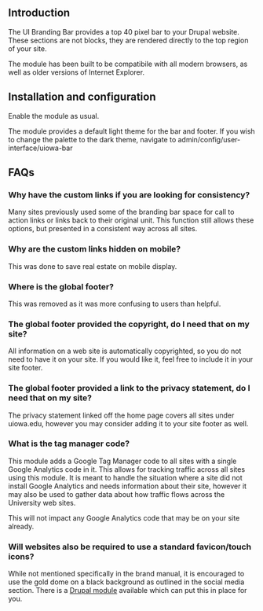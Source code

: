## Introduction

The UI Branding Bar provides a top 40 pixel bar to your
Drupal website. These sections are not blocks, they are rendered directly to the
top region of your site.

The module has been built to be compatibile with all modern browsers, as well as older versions of Internet Explorer.


## Installation and configuration

Enable the module as usual.

The module provides a default light theme for the bar and footer. If you wish to
change the palette to the dark theme, navigate to
admin/config/user-interface/uiowa-bar

## FAQs

### Why have the custom links if you are looking for consistency? 

Many sites previously used some of the branding bar space for call to action links or links back to their original unit. This function still allows these options, but presented in a consistent way across all sites.

### Why are the custom links hidden on mobile?

This was done to save real estate on mobile display.

### Where is the global footer?

This was removed as it was more confusing to users than helpful.

### The global footer provided the copyright, do I need that on my site?

All information on a web site is automatically copyrighted, so you do not need to have it on your site. If you would like it, feel free to include it in your site footer.

### The global footer provided a link to the privacy statement, do I need that on my site?

The privacy statement linked off the home page covers all sites under uiowa.edu, however you may consider adding it to your site footer as well.

### What is the tag manager code?

This module adds a Google Tag Manager code to all sites with a single Google Analytics code in it. This allows for tracking traffic across all sites using this module. It is meant to handle the situation where a site did not install Google Analytics and needs information about their site, however it may also be used to gather data about how traffic flows across the University web sites.

This will not impact any Google Analytics code that may be on your site already.

### Will websites also be required to use a standard favicon/touch icons?

While not mentioned specifically in the brand manual, it is encouraged to use the gold dome on a black background as outlined in the social media section. There is a [Drupal module](https://github.com/ITS-UofIowa/uiowa_favicon) available which can put this in place for you.
